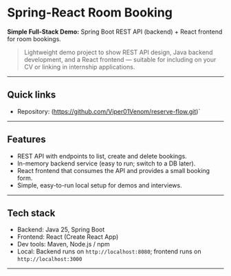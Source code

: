 # Spring-React Room Booking

**Simple Full-Stack Demo:** Spring Boot REST API (backend) + React frontend for room bookings.

> Lightweight demo project to show REST API design, Java backend development, and a React frontend — suitable for including on your CV or linking in internship applications.

---

## Quick links
- Repository: (https://github.com/Viper01Venom/reserve-flow.git)`  
  
---

## Features
- REST API with endpoints to list, create and delete bookings.
- In-memory backend service (easy to run; switch to a DB later).
- React frontend that consumes the API and provides a small booking form.
- Simple, easy-to-run local setup for demos and interviews.

---

## Tech stack
- Backend: Java 25, Spring Boot
- Frontend: React (Create React App)
- Dev tools: Maven, Node.js / npm
- Local: Backend runs on `http://localhost:8080`; frontend runs on `http://localhost:3000`

---

